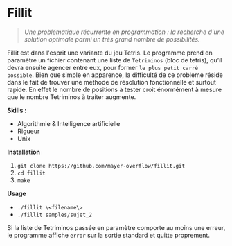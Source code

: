 # Fillit

> *Une problématique récurrente en programmation : la recherche d'une
solution optimale parmi un très grand nombre de possibilités.*

Fillit est dans l'esprit une variante du jeu Tetris. Le programme prend en paramètre 
un fichier contenant une liste de `Tetriminos` (bloc de tetris), qu’il devra ensuite agencer entre eux,
pour former `le plus petit carré possible`. 
Bien que simple en apparence, la difficulté de ce probleme réside dans le fait de 
trouver une méthode de résolution fonctionnelle et surtout rapide. 
En effet le nombre de positions à tester croit énormément à mesure que le nombre Tetriminos à traiter augmente.

**Skills :**
* Algorithmie & Intelligence artificielle
* Rigueur
* Unix

**Installation**

1. `git clone https://github.com/mayer-overflow/fillit.git`
2. `cd fillit`
3. `make`

**Usage**
* `./fillit \<filename\>`
* `./fillit samples/sujet_2`

Si la liste de Tetriminos passée en paramètre comporte au moins une erreur, le programme affiche `error` sur la sortie standard et quitte proprement.
